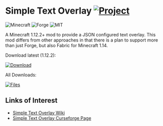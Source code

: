 # Simple Text Overlay [![Project](http://cf.way2muchnoise.eu/full_321283_downloads.svg)](https://minecraft.curseforge.com/projects/321283)
![Minecraft](http://cf.way2muchnoise.eu/versions/For%20MC_321283_all.svg)
![Forge](https://img.shields.io/badge/Forge-14.23.4.2705+-green.svg?longCache=true&style=flat)
![MIT](https://img.shields.io/badge/license-MIT-blue.svg?longCache=true&style=flat)

A Minecraft 1.12.2+ mod to provide a JSON configured text overlay. This mod differs from other approaches in that there is a plan to support more than just Forge, but also Fabric for Minecraft 1.14.

Download latest (1.12.2):

[![Download](https://curse.nikky.moe/api/img/321283?logo)](https://curse.nikky.moe/api/url/321283)

All Downloads:

[![Files](https://curse.nikky.moe/api/img/321283/files?logo)](https://minecraft.curseforge.com/projects/321283/files)

## Links of Interest

+ [Simple Text Overlay Wiki](https://github.com/wendall911/TinkerSurvival/wiki)
+ [Simple Text Overlay Curseforge Page](https://minecraft.curseforge.com/projects/simple-text-overlay)
